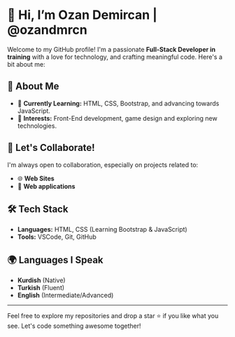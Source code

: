 # 👋 Hi, I’m Ozan Demircan | @ozandmrcn  

Welcome to my GitHub profile! I'm a passionate **Full-Stack Developer in training** with a love for technology, and crafting meaningful code. Here's a bit about me:  

## 🚀 About Me   
- 🌱 **Currently Learning:** HTML, CSS, Bootstrap, and advancing towards JavaScript.  
- 👀 **Interests:** Front-End development, game design and exploring new technologies.    

## 💬 Let's Collaborate!  
I'm always open to collaboration, especially on projects related to:  
- 🌐 **Web Sites**
- 📱 **Web applications**   

## 🛠️ Tech Stack  
- **Languages:** HTML, CSS (Learning Bootstrap & JavaScript)  
- **Tools:** VSCode, Git, GitHub

## 🌍 Languages I Speak  
- **Kurdish** (Native)  
- **Turkish** (Fluent)  
- **English** (Intermediate/Advanced)  

---

Feel free to explore my repositories and drop a star ⭐ if you like what you see. Let's code something awesome together!  
